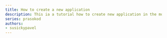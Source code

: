 ```yaml
---
title: How to create a new application
description: This ia a tutorial how to create new application in the modern world
series: prasokod
authors:
- susickypavel
---
```

